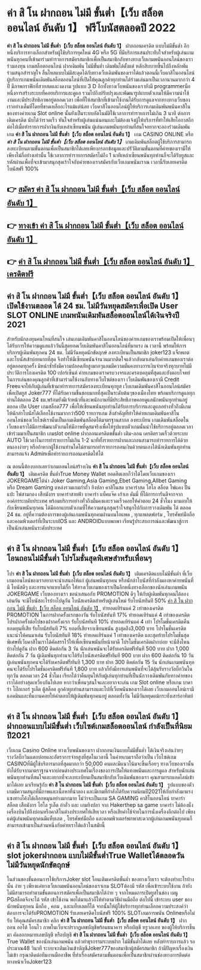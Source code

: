 # ค่า สิ โน ฝากถอน ไม่มี ขั้นต่ำ【เว็บ สล็อต ออนไลน์ อันดับ 1】  ฟรีโบนัสตลอดปี 2022

**ค่า สิ โน ฝากถอน ไม่มี ขั้นต่ำ【เว็บ สล็อต ออนไลน์ อันดับ 1】** ฝากถอนเครดิต แบบไม่มีขั้นต่ำ  อีกหนึ่งบริการทางเลือกสำหรับผู้ใช้บริการยุคใหม่ 4G หรือ 5G ที่มีบริการแสนประทับใจสำหรับผู้เล่นเกมพนันทุกคนที่เข้ามาร่วมทำรายการสมัครสมาชิกเพื่อเป็นสมาชิกกับทางทางเว็บเกมพนันออนไลน์ของเราร่วมลงทุน เกมสล็อตออนไลน์ ฝากเดิมพัน ไม่มีขั้นต่ำ เดิมพันได้ตั้งแต่ หลักสิบบาทขึ้นไปถึงหลักพัน ร่วมสนุกสำราญใจ ลื่นไหลแบบไม่มีสะดุดได้กับทางเว็บเดิมพันของเราได้แล้วตอนนี้เว็บคาสิโนออนไลน์ผู้บริการเกมพนันเดิมพันสล็อตออนไลน์ที่เปิดให้คุณลูกค้าทุกท่านได้ร่วมเล่นมาเป็นเวลานานมากกว่า 4 ปี มีภาพกราฟิกที่สวยสดและงดงาม รูปแบบ 3 D
อีกทั้งทางเว็บพนันของเรายังมี  programmerมือหนึ่งการสร้างระบบที่คอยบริการและดูแล  รวมไปถึงปรับปรุงและพัฒนารูปแบบตัวเกมให้มีความน่าใช้งานและมีประสิทธิภาพอยู่ตลอดเวลา เพื่อที่ให้สมาชิกที่เข้ามาใช้งานได้รับการดูแลจากทางทางเว็บของเราอย่างเต็มที่โดยที่ขาดเหลืออะไรแม้แต่น้อย เว็บคาสิโนออนไลน์ผู้ให้บริการเกมเดิมพันพนันคาสิโนของทางค่ายเกม Slot online นั้นยังเป็นระบบอัตโนมัติใช้เวลาการทำรายการไม่เกิน 3 นาที ต่อการเติมเครดิต นับได้ว่ารวดเร็ว ทันใจสำหรับผู้เล่นแน่นอนและไม่ต้องแจ้งผู้ให้บริการที่ทำให้เสียโอกาสอีกต่อไปเมื่อทำรายการฝากงินกับเหล่าเซียนพนัน
ผู้เล่นเกมพนันทุกท่านที่สนใจอยากจะลองร่วมเดิมพันเกม **ค่า สิ โน ฝากถอน ไม่มี ขั้นต่ำ【เว็บ สล็อต ออนไลน์ อันดับ 1】** เกม CASINO ONLINE หรือ ***ค่า สิ โน ฝากถอน ไม่มี ขั้นต่ำ【เว็บ สล็อต ออนไลน์ อันดับ 1】*** เกมเดิมพันสล็อตผู้ใช้บริการสามารถลงทะเบียนตามขั้นตอนเพื่อเป็นสมาชิกได้เลยเพียงกรอกข้อมูลและปรัวัติตามขั้นตอนที่ค่ายของเรามีให้เพียงไม่กี่อย่างเท่านั้น ใช้เวลาการทำรายการสมัครไม่ถึง 1 นาทีเหล่าเซียนพนันทุกท่านก็จะได้รับยูสและรหัสผ่านเพื่อที่จะเข้ามาสนุกสุดเร้าใจกับค่ายของเราสมัครกับเว็บเกมพนันเราณ เวลานี้รับเลยเครดิตโบนัสฟรี 100%

## 👉 [สมัคร ค่า สิ โน ฝากถอน ไม่มี ขั้นต่ำ【เว็บ สล็อต ออนไลน์ อันดับ 1】](https://archa888.com/)
## 👉 [ทางเข้า ค่า สิ โน ฝากถอน ไม่มี ขั้นต่ำ【เว็บ สล็อต ออนไลน์ อันดับ 1】](https://archa888.com/)
## 👉 [ค่า สิ โน ฝากถอน ไม่มี ขั้นต่ำ【เว็บ สล็อต ออนไลน์ อันดับ 1】 เครดิตฟรี](https://archa888.com/)

## ค่า สิ โน ฝากถอน ไม่มี ขั้นต่ำ【เว็บ สล็อต ออนไลน์ อันดับ 1】 เปิดใช้งานตลอด ได้ 24 ชม. ไม่มีวันหยุดสมัครเพื่อเปิด User SLOT ONLINE เกมพนันเดิมพันสล็อตออนไลน์ได้เงินจริงปี 2021

สำหรับนักลงทุนคนไหนที่สนใจ เล่นเกมเดิมพันคาสิโนออนไลน์ของค่ายเกมของเราพร้อมเปิดให้เพื่อนๆได้รับการให้ความดูแลแล้ววันนี้สุดยอดเว็บเดิมพันคาสิโนออนไลน์ที่มาแรง ณ เวลานี้ พร้อมให้การบริการผู้เดิมพันทุกคน 24 ชม. ไม่มีวันหยุดนักขัตฤกษ์ ลงทะเบียนเป็นสมาชิก joker123 แจ็กพอตและโบนัสเข้าบ่อยมากที่สุด จึงทำให้มีเซียนพนันจำนวนมากติดใจแล้วกลับมาเล่นกับค่ายเกมของเราต่ออยู่ตลอดทุกครั้ง มิหนำซ้ำยังมีความปลอดภัยสูงมากๆแถมมีความมั่นคงทางการเงินจ่ายจริงทุกบาทไม่มีประวัติการโกงเครดิต 100 เปอร์เซ็นต์ ค่ายเกมของเราครบวงจรและครอบคลุมที่สุดและยังตอบโจทย์ในการเล่นของคุณลูกค้าที่เข้ามาร่วมใช้งานกับทางเว็บไซต์ของเรา
เว็บเดิมพันของเรามี Credit Freeแจกให้กับผู้เล่นที่เข้ามาทำรายการสมัครลงทะเบียนทุกยูส เว็บเกมเดิมพันคาสิโนออนไลน์สมัครเพื่อเปิดยูส Joker777 ที่ได้รับความชื่นชอบมากที่สุดเป็นระดับต้นๆของเมืองไทย พร้อมบริการดูแลทุกท่านได้ตลอด 24 ชม.พร้อมยังมีเจ้าหน้าที่และพนักงานที่มีประสิทธิภาพคอยดูแลนักพนันทุกท่านอยู่ตลอด เปิด User เกมสล็อต777 เพื่อให้เซียนพนันทุกท่านได้รับการบริการและดูแลอย่างทั่วถึงมีเกมให้นักล่าโบนัสได้เลือกใช้งานมากกว่า500 รายการเกม
สิ่งสำคัญที่ทำให้ค่ายเกมเดิมพันคาสิโนออนไลน์ของเว็บไซต์เรานั้นเป็นเกมเดิมพันสล็อตได้มาตรฐานสากล ลงทะเบียน  เกมเดิมพันสล็อตในเว็บของเราได้มีการพัฒนาตัวเกมให้มีภาพที่ดูสมจริงเพื่อให้รูปแบบตัวเกมนั้นน่าใช้บริการอยู่ตลอดเวลา เข้าร่วมมาเป็นสมาชิก เกมslot online ฝากถอนเครดิตขขั้นต่ำ เติม-ถอน เครดิตรวดเร็วด้วยระบบ AUTO ใช้เวลาในการทำรายการไม่เกิน 1-2 นาทีทั้งรายการฝากและถอนสามารถทำรายการได้ด้วยตนเองง่ายๆ หรือถ้าหากผู้ใช้งานท่านใดไม่สามารถทำรายการถอนเงินด้วยตนเองได้นักเดิมพันทุกท่านสามารถแจ้ง Adminเพื่อทำรายการถอนเครดิตให้ได้

ณ ตอนนี้ต้องบอกเลยว่าเกมออนไลน์สร้างเงิน **ค่า สิ โน ฝากถอน ไม่มี ขั้นต่ำ【เว็บ สล็อต ออนไลน์ อันดับ 1】** เติมเครดิต ขั้นต่ำTrue Money Wallet ยอดฮิตเลยก็ว่าได้โดยเว็บเกมของเรา JOKERGAMEได้นำ  Joker Gaming,Asia Gaming,Ebet Gaming,Allbet Gaming หรือ Dream Gaming แหล่งรวมเกมกำถั่ว  ยิงปลา คาสิโนสด บาคาร่าสด ไฮโล สล็อต ไพ่แคง ปั่นแปะ ไพ่สามกอง เสือมังกร บาคาร่าสายฟ้า บาคาร่า แบ็คแจ๊ค เก้าเก ดัมมี่ ที่ได้การการันตีจากจากองค์กรระบดับประเทศ พร้อมบริการอย่างทั่วถึงมั่นคงและรวดเร็วคอยให้คำตอบ 24 ชั่วโมง มามอบให้กับเซียนพนันทุกคน ได้มีออกแบบตัวเกมที่ให้ความสนุกสุดเร้าใจสนุกไปกับการวางเดิมพัน ได้ ตลอด 24 ชม. อยู่ที่ความต้องการของผู้เล่นเกมพนันทุกคนผ่านบนไอแพด , ทุกแพลตฟอร์ม , โทรศัพท์มือถือ และคอมพิวเตอร์ที่เป็นระบบIOS และ ANDROIDแบบพกพา เรียนรู้ประสบการณ์และพัฒนาสู่การเป็นนักเล่นพนันระดับประเทศ

## ค่า สิ โน ฝากถอน ไม่มี ขั้นต่ำ【เว็บ สล็อต ออนไลน์ อันดับ 1】 โอนถอนไม่มีขั้นต่ำ โปรโมชั่นสุดพิเศษสำหรับเพื่อนๆ

โปร **ค่า สิ โน ฝากถอน ไม่มี ขั้นต่ำ【เว็บ สล็อต ออนไลน์ อันดับ 1】** เติมเครดิตแบบไม่มีขั้นต่ำ ที่เว็บเกมออนไลน์ของเราอยากจะนำเสนอให้แก่  ผู้เล่นพนันทุกคน หรือนักล่าโบนัสที่กำลังมองหาค่ายพนันที่มี โบนัสดีๆ และการแจกแบบไม่กั๊ก ให้ทางเว็บเกมของเราเป็นอีกหนึ่งทางเลือกของนักเล่นเกมพนัน JOKERGAME เว็บของทางเรา ขอนำเสนอกับ PROMOTION ดีๆ ให้กับผู้เดิมพันทุกคนได้ลองเล่นกัน จะมีโบนัสอะไรบ้างไปดูกัน
โบนัสเครดิตสำหรับผู้เล่นใหม่ รับโบนัสทันที 50% [ค่า สิ โน ฝากถอน ไม่มี ขั้นต่ำ【เว็บ สล็อต ออนไลน์ อันดับ 1】](https://archa888.com/) ทำยอดเทิร์นแค่ 2 เท่าของเครดิต
 PROMOTION ในการฝากครั้งแรกของวัน รับโบนัสทันที 17% ทำยอดเทิร์นแค่ 4 เท่าของเครดิต
โปรฝากครั้งต่อไปของฝากครั้งแรก รับโบนัสทันที 10% ทำยอดเทิร์นแค่ 4 เท่า
โปรโมชั่นเครดิตคืนยอดทุนที่เสีย รับโบนัสทันที 7% ยอดที่เสียจากเซียนพนัน สูงสุดถึง3,000 บาท
โปรโมชั่นเครดิตแนะนำให้คนมาเล่น รับโบนัสทันที 18% ทำยอดเทิร์นแค่ 1 เท่าของเครดิต
และสุดท้ายโปรโมชั่นสุดพิเศษที่เว็บคาสิโนเราได้คัดสรรไว้ให้เพื่อเซียนพนันที่หน้าตาดี โปรโมชั่นเครดิตฝากบ่อย จะมีสิ่งไหนบ้างไปดูกัน
ฝาก 600 ติดต่อกัน 3 วัน นักเล่นพนันจะได้รับเครดิตฟรีทันที 500 บาท
ฝาก 1,000 ติดต่อกัน 7 วัน ผู้เดิมพันทุกท่านจะได้รับโบนัสเครดิตฟรีทันที 900 บาท
ฝาก 600 ติดต่อกัน 10 วัน ผู้เล่นพนันทุกคนจะได้รับเครดิตฟรีทันที 1,300 บาท
ฝาก 300 ติดต่อกัน 15 วัน นักเล่นเกมพนันทุกคนจะได้รับโปรโมชั่นเครดิตฟรีทันที 1,800 บาท
แล้วก็ยังมีการเล่นพนันที่จะได้ลุ้นรับรางวัลบิ๊กวินในทุกวัน ตลอดเวลา 24 ชั่วโมง เรียกได้ว่าคืนทุนให้กับผู้เล่นทุกท่านที่เป็นนักวางเดิมพันกับทางค่ายของเราได้อย่างสุดเหวี่ยงกันไปเลย หากว่าเพื่อนๆสนใจและอยากจะเล่น เกม Slot online หรือเกม บาคาร่า โป๊กเกอร์ รูเล็ต ตู้สล็อต ลูกค้าทุกท่านสามารถแตะไปที่เว็บพนันของเราได้เลย เว็บเกมออนไลน์เรามีแอดมินและทีมงานคอยให้คำตอบให้ผู้เดิมพันทุกคนอยู่ ตลอดทั้งวัน ไม่มีวันหยุดแม้กระทั่งเสาร์อาทิตย์

## ค่า สิ โน ฝากถอน ไม่มี ขั้นต่ำ【เว็บ สล็อต ออนไลน์ อันดับ 1】 ฝากถอนแบบไม่มีขั้นต่ำ  เว็บไซต์เกมสล็อตออนไลน์ กำลังเป็นที่นิยมปี2021

เว็บเกม  Casino Online ทางเว็บพนันของเรา ฝากถอนเงินแบบไม่มีขั้นต่ำ ได้เงินจริงเล่นง่ายๆ รางวัลบิ๊กวินแตกบ่อยและอัตราการจ่ายสูงที่สุดในเวลานี้ ในค่ายเกมเราถือว่าเป็น เว็บไซต์เกม CASINOที่มีผู้ใช้บริการมากที่สุดมากกว่า 50,000 คนและมีแนวโน้มจะขึ้นเรื่อยๆ ทางเว็บของเรานั้นยังได้รับจากมาตราฐานจากบ่อนต่างประเทศในเรื่องของการเปิดให้แทงพนันและการดูแล สำหรับนักเล่นพนันทุกท่านที่สนใจและอยากที่จะลงทะเบียนเป็นสมาชิกกับเว็บเดิมพันของเรา คุณสามารถแอดไลน์เข้ามาได้เลย
	มาเรียนรู้กับ **ค่า สิ โน ฝากถอน ไม่มี ขั้นต่ำ【เว็บ สล็อต ออนไลน์ อันดับ 1】** รูปแบบของตัวเกมมีความสนุกที่มีภาพและเนื้อหาที่น่าลอง และมีเกมที่กำลังได้รับความนิยมปี2021ให้กับกำลังมาแรงแซงทางโค้งได้เลือกหมุนอย่างมากมาย  ไม่ว่าจะเป็นเกม SA GAMING คาสิโนออนไลน์ บาคาร่า สล็อต เสือมังกร ไฮโล รูเล็ต กำถั่ว และ เกมยิงปลา จาก Hakerthep sa game บาคาร่า ไม่ต้องนั่งเครื่องบินไปถึงบ่อนหรือคาสิโนต่างประเทศให้เสียเวลา หรือเสียค่าใช้จ่ายในการนั่งเครื่องอีกต่อไป เพียงแค่ผู้เล่นพนันทุกคนมีแท็บเลต , โทรศัพท์มือถือ และคอมพิวเตอร์พกพาสะดวกผู้เล่นเกมพนันทุกคนก็สามารถเข้ามาเป็นส่วนหนึ่งกับค่ายเราได้แล้วในสมัยนี้

## ค่า สิ โน ฝากถอน ไม่มี ขั้นต่ำ【เว็บ สล็อต ออนไลน์ อันดับ 1】 slot jokerฝากถอน แบบไม่มีขั้นต่ำTrue Walletได้ตลอดวัน ไม่มีวันหยุดนักขัตฤกษ์

ในส่วนของขั้นตอนการใช้บริการJoker slot โอนเติมเครดิตขั้นต่ำ ของทางเว็บเรา จะต้องทำอะไรบ้างนั้น ง่าย ๆ เพียงแค่ทางเว็บเกมพนันออนไลน์ของเราเกม SLOTต้องมี รหัส เพื่อเข้าระบบใช้งาน ถ้ายังไม่มีสามารถทำตามขั้นตอนการสมัครเพื่อเป็นสมาชิกได้ง่าย ๆ จากโหมดการเปิดยูสในช่อง เมนู PGสล็อตจึงจะได้ รหัส เข้าใช้งาน พอได้มาแล้วก็ให้ทำตามวิธีผ่านมือถือ ต่อไปนี้
เข้าระบบ user  ของนักพนันทุกคน มือถือ , คอม , และแท็บเลตก็ได้
จากนั้นให้ผู้ใช้บริการทุกท่านเลือกความประสงค์ว่า ต้องการจะได้รับPROMOTION รับเลยเครดิตโบนัสฟรี 100% SLOTเกมการพนัน Onlineหรือไม่รับ
ให้คุณสมัครสมาชิก คลิก **ค่า สิ โน ฝากถอน ไม่มี ขั้นต่ำ【เว็บ สล็อต ออนไลน์ อันดับ 1】** ฝากถอน ออโต้ โอนไว ภาพในเว็บจะปรากฏเลขบัญชีพร้อมธนาคาร หรือบัญชี ทรูวอเลท ของผู้ให้บริการขึ้นมา
คัดลอกหมายเลขบัญชี หรือบัญชี **ค่า สิ โน ฝากถอน ไม่มี ขั้นต่ำ【เว็บ สล็อต ออนไลน์ อันดับ 1】** True Wallet ของนักเล่นเกมพนัน แล้วทำธุรกรรมระบบฝาก ไม่มีขั้นต่ำได้เลย
หลังทำรายการแล้ว รอประมาณ48 วินาที ระบบจะเติมเงินเข้าบัญชีJoker777ของสมาชิกผู้สมัครสมาชิก
ถ้ามีปัญหาเรื่องเงินไม่เข้า กรุณาติดต่อทีมงานมืออาชีพ ที่ทำเรื่องสมัครตามขั้นตอนเพื่อเป็นสมาชิกผ่านช่องทางการติดต่อทางหน้าเว็บJoker123


